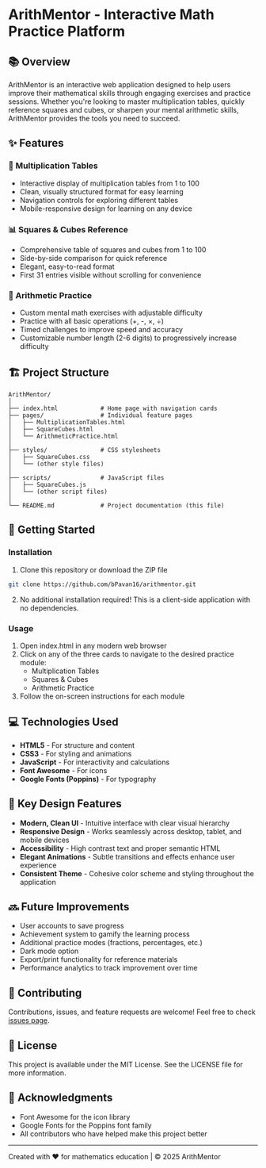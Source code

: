 # ArithMentor - Interactive Math Practice Platform

## 📚 Overview

ArithMentor is an interactive web application designed to help users improve their mathematical skills through engaging exercises and practice sessions. Whether you're looking to master multiplication tables, quickly reference squares and cubes, or sharpen your mental arithmetic skills, ArithMentor provides the tools you need to succeed.

## ✨ Features

### 🔢 Multiplication Tables
- Interactive display of multiplication tables from 1 to 100
- Clean, visually structured format for easy learning
- Navigation controls for exploring different tables
- Mobile-responsive design for learning on any device

### 📊 Squares & Cubes Reference
- Comprehensive table of squares and cubes from 1 to 100
- Side-by-side comparison for quick reference
- Elegant, easy-to-read format
- First 31 entries visible without scrolling for convenience

### 🧮 Arithmetic Practice
- Custom mental math exercises with adjustable difficulty
- Practice with all basic operations (+, -, ×, ÷)
- Timed challenges to improve speed and accuracy
- Customizable number length (2-6 digits) to progressively increase difficulty

## 🏗️ Project Structure

```
ArithMentor/
│
├── index.html            # Home page with navigation cards
├── pages/                # Individual feature pages
│   ├── MultiplicationTables.html
│   ├── SquareCubes.html
│   └── ArithmeticPractice.html
│
├── styles/               # CSS stylesheets
│   ├── SquareCubes.css
│   └── (other style files)
│
├── scripts/              # JavaScript files
│   ├── SquareCubes.js
│   └── (other script files)
│
└── README.md             # Project documentation (this file)
```

## 🚀 Getting Started

### Installation

1. Clone this repository or download the ZIP file
```bash
git clone https://github.com/bPavan16/arithmentor.git
```

2. No additional installation required! This is a client-side application with no dependencies.

### Usage

1. Open index.html in any modern web browser
2. Click on any of the three cards to navigate to the desired practice module:
   - Multiplication Tables
   - Squares & Cubes
   - Arithmetic Practice
3. Follow the on-screen instructions for each module

## 💻 Technologies Used

- **HTML5** - For structure and content
- **CSS3** - For styling and animations
- **JavaScript** - For interactivity and calculations
- **Font Awesome** - For icons
- **Google Fonts (Poppins)** - For typography

## 🌟 Key Design Features

- **Modern, Clean UI** - Intuitive interface with clear visual hierarchy
- **Responsive Design** - Works seamlessly across desktop, tablet, and mobile devices
- **Accessibility** - High contrast text and proper semantic HTML
- **Elegant Animations** - Subtle transitions and effects enhance user experience
- **Consistent Theme** - Cohesive color scheme and styling throughout the application

## 🔜 Future Improvements

- User accounts to save progress
- Achievement system to gamify the learning process
- Additional practice modes (fractions, percentages, etc.)
- Dark mode option
- Export/print functionality for reference materials
- Performance analytics to track improvement over time

## 🤝 Contributing

Contributions, issues, and feature requests are welcome! Feel free to check [issues page](https://github.com/bPavan16/arithmentor/issues).

## 📄 License

This project is available under the MIT License. See the LICENSE file for more information.

## 👏 Acknowledgments

- Font Awesome for the icon library
- Google Fonts for the Poppins font family
- All contributors who have helped make this project better

---

Created with ❤️ for mathematics education | &copy; 2025 ArithMentor